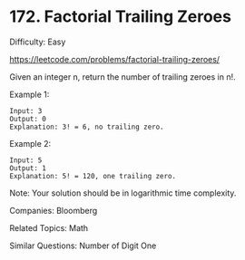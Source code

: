 # 172. Factorial Trailing Zeroes

Difficulty: Easy

https://leetcode.com/problems/factorial-trailing-zeroes/

Given an integer n, return the number of trailing zeroes in n!.

Example 1:
```
Input: 3
Output: 0
Explanation: 3! = 6, no trailing zero.
```
Example 2:
```
Input: 5
Output: 1
Explanation: 5! = 120, one trailing zero.
```
Note: Your solution should be in logarithmic time complexity.

Companies: Bloomberg

Related Topics: Math

Similar Questions: Number of Digit One
